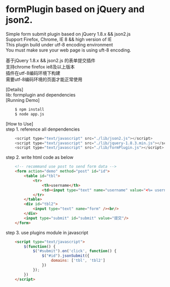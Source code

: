 formPlugin based on jQuery and json2.
====================================

Simple form submit plugin based on jQuery 1.8.x && json2.js<br/>
Support Firefox, Chrome, IE 8 && high version of IE<br/>
This plugin build under utf-8 encoding environment<br/>
You must make sure your web page is using uft-8 encoding.<br/>

基于jQuery 1.8.x && json2.js 的表单提交插件<br/>
支持chrome firefox ie8及以上版本<br/>
插件在utf-8编码环境下构建<br/>
需要utf-8编码环境的页面才能正常使用<br/>


[Details]<br/>
	lib: formplugin and dependencies<br/>
[Running Demo]<br/>
```bash
	$ npm install
	$ node app.js
```
[How to Use]<br/>
step 1. reference all denpendencies
```js
	<script type="text/javascript" src="./lib/json2.js"></script>
    <script type="text/javascript" src="./lib/jquery-1.8.3.min.js"></script>
    <script type="text/javascript" src="./lib/formPlugin.js"></script>
```
step 2. write html code as below
```html
    <!-- recommand use post to send form data -->
    <form action="demo" method="post" id="id">
        <table id="tbl">
            <tr>
                <th>username</th>
                <td><input type="text" name="username" value="<%= username%>" /></td>
            </tr>
        </table>
        <div id="tbl2">
            <input type="text" name="form" /><br/>
        </div>
        <input type="submit" id="submit" value="提交"/>
    </form>
```
step 3. use plugins module in javascript
```html
    <script type="text/javascript">
        $(function() {
            $("#submit").on('click', function() {
                $("#id").jsonSubmit({
                    domains: ['tbl', 'tbl2']
                })
            });
        })
    </script>
```